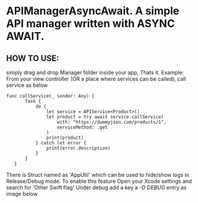 # APIManagerAsyncAwait. A simple API manager written with ASYNC AWAIT.

## HOW TO USE:
 simply drag and drop Manager folder inside your app, Thats it. 
 Example: From your view controller (OR a place where services can be called), call service as below 
 
 ```
 func callService(_ sender: Any) {
        Task {
            do {
                let service = APIService<Product>()
                let product = try await service.callService(
                    with: "https://dummyjson.com/products/1",
                    serviceMethod: .get
                )
                print(product)
            } catch let error {
                print(error.description)
            }
        }
    }
 ```
 
 There is Struct named as 'AppUtil' which can be used to hide/show logs in Release/Debug mode. 
 To enable this feature
   Open your Xcode settings and search for 'Other Swift flag'
   Under debug add a key  a *-D DEBUG* entry as image below 
